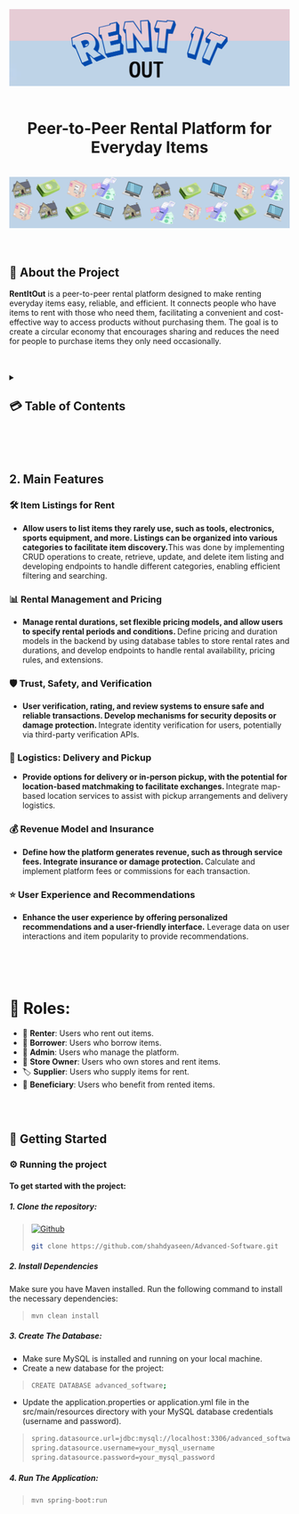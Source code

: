 <a name="readme-top"></a>
<div align="center">
     <br>
   <br>
  <img src="nmnm.PNG" alt="Description of the image">
</div>
<div align="center">
  <br>
  <h1>Peer-to-Peer Rental Platform for Everyday Items</h1> &nbsp;<br>
</div>
<div align="center">
  <img src="lama3ametrazan.PNG" alt="Description of the image">
</div>
<br>
<br>




<a name="intro"></a>
## 🌟 About the Project
<strong>RentItOut</strong> is a peer-to-peer rental platform designed to make renting everyday items easy, reliable, and efficient. It connects people who have items to rent with those who need them, facilitating a convenient and cost-effective way to access products without purchasing them. The goal is to create a circular economy that encourages sharing and reduces the need for people to purchase items they only need occasionally.
<br>
<br>
<br>


<details>
  <summary><h2>💳 Table of Contents<h2\></summary>
  <ol>
    <li><a href="#intro">Introduction (What's RentItOut?)</a></li>
    <li><a href="#coref">Core Features</a></li>
    <li><a href="#addf">Additional Features</a></li>
    <li><a href="#roles">Roles</a></li>
    <li><a href="#bw">Built With</a></li>
    <li><a href="#gs">Getting Started</a></li>
    <li><a href="#API">API Documentation</a></li>
    <li><a href="#demo">Demo</a></li>
    <li><a href="#contribution">Contribution</a></li>
    <li><a href="#contact">Contact</a></li>
  </ol>
</details>
 <br>
 <br>
 <br>


 <a name="coref"></a>

## 2. Main Features
### 🛠️ Item Listings for Rent
- <strong> Allow users to list items they rarely use, such as tools, electronics, sports equipment, and more. Listings can be organized into various categories to facilitate item discovery.</strong>This was done by implementing CRUD operations to create, retrieve, update, and delete item listing and developing endpoints to handle different categories, enabling efficient filtering and searching.
  <br>
  
### 📊 Rental Management and Pricing
- <strong> Manage rental durations, set flexible pricing models, and allow users to specify rental periods and conditions. </strong>Define pricing and duration models in the backend by using database tables to store rental rates and durations, and develop endpoints to handle rental availability, pricing rules, and extensions.
  <br>

### 🛡️ Trust, Safety, and Verification
- <strong> User verification, rating, and review systems to ensure safe and reliable transactions. Develop mechanisms for security deposits or damage protection. </strong>Integrate identity verification for users, potentially via third-party verification APIs. 
  <br>
  
### 🚚 Logistics: Delivery and Pickup
- <strong> Provide options for delivery or in-person pickup, with the potential for location-based matchmaking to facilitate exchanges. </strong>Integrate map-based location services to assist with pickup arrangements and delivery logistics.
  <br>

### 💰 Revenue Model and Insurance
- <strong> Define how the platform generates revenue, such as through service fees. Integrate insurance or damage protection. </strong>Calculate and implement platform fees or commissions for each transaction. 
  <br>

### ⭐ User Experience and Recommendations
- <strong> Enhance the user experience by offering personalized recommendations and a user-friendly interface.</strong> Leverage data on user interactions and item popularity to provide recommendations. 
  <br>
 <br>
 <br>
 <br>


# 👥 Roles:
- 👤 **Renter**: Users who rent out items.
- 👥 **Borrower**: Users who borrow items.
- 🔧 **Admin**: Users who manage the platform.
- 🏬 **Store Owner**: Users who own stores and rent items.
- 🏷️ **Supplier**: Users who supply items for rent.
- 💼 **Beneficiary**: Users who benefit from rented items.
  <br>
 <br>
 <br>




<a name="gs"></a>
## 🚀 Getting Started
### ⚙️ Running the project
#### To get started with the project:
##### 1. Clone the repository:
> [![Github][Github]][wewe]
>
> ```sh
> git clone https://github.com/shahdyaseen/Advanced-Software.git
> ```
##### 2. Install Dependencies
Make sure you have Maven installed. Run the following command to install the necessary dependencies:
>
> ```sh
> mvn clean install
> ```
##### 3. Create The Database:
* Make sure MySQL is installed and running on your local machine.
* Create a new database for the project:
>
> ```sh
> CREATE DATABASE advanced_software;
> ```
* Update the application.properties or application.yml file in the src/main/resources directory with your MySQL database credentials (username and password).
>
> ```sh
> spring.datasource.url=jdbc:mysql://localhost:3306/advanced_software
> spring.datasource.username=your_mysql_username
> spring.datasource.password=your_mysql_password
> ```
##### 4. Run The Application:
>
> ```sh
> mvn spring-boot:run
> ```

<br>
<br>





[Spring-boot]: https://img.shields.io/badge/Spring%20Boot-6DB33F?style=for-the-badge&logo=spring-boot&logoColor=white
[SpringURL]: https://spring.io/projects/spring-boot
[GithubURL]: https://github.com/
[Postman]: https://img.shields.io/badge/Postman-FF6C37?style=for-the-badge&logo=postman&logoColor=white
[PostmanURL]: https://www.postman.com/
[wewe]: https://github.com/shahdyaseen/Advanced-Software.git
[JQuery-url]: https://jquery.com 


[Github]: https://user-images.githubusercontent.com/25181517/192108374-8da61ba1-99ec-41d7-80b8-fb2f7c0a4948.png
